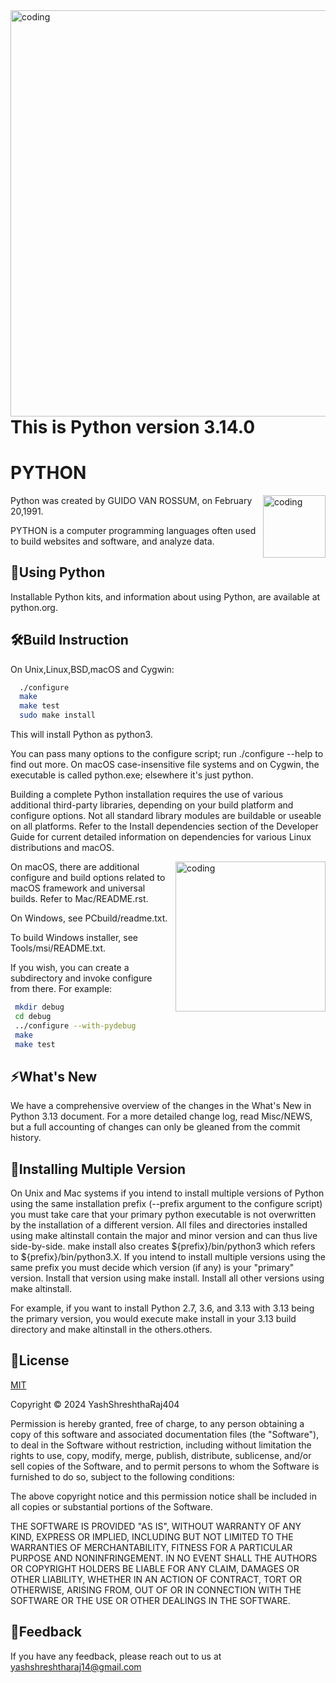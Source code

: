 <img align="right" alt="coding" width="650" src="https://i.giphy.com/coxQHKASG60HrHtvkt.webp">



# This is Python version 3.14.0 
# PYTHON

<img align="right" alt="coding" width="100" src="https://media0.giphy.com/media/KAq5w47R9rmTuvWOWa/200w.webp?cid=6c09b9529r0iym3lhla6wjtxy90g6inzyiuq6x9jrw04tz2l&ep=v1_gifs_search&rid=200w.webp&ct=g">


Python was created by GUIDO VAN ROSSUM, on February 20,1991.

PYTHON is a computer programming languages often used to build websites and software, and analyze data.


## 🐍Using Python 

Installable Python kits, and information about using Python, are available at python.org.


## 🛠Build Instruction 

On Unix,Linux,BSD,macOS and Cygwin:

```bash
  ./configure
  make
  make test
  sudo make install
```
    

This will install Python as python3.

You can pass many options to the configure script; run ./configure --help to find out more. On macOS case-insensitive file systems and on Cygwin, the executable is called python.exe; elsewhere it's just python.

Building a complete Python installation requires the use of various additional third-party libraries, depending on your build platform and configure options. Not all standard library modules are buildable or useable on all platforms. Refer to the Install dependencies section of the Developer Guide for current detailed information on dependencies for various Linux distributions and macOS.


<img align="right" alt="coding" width="240" src="https://camo.githubusercontent.com/9792d43627b178fd4a45bcabb3647d7b34a62d64baf96a19abf6ea19d5cea8dd/68747470733a2f2f63646e2e6472696262626c652e636f6d2f75736572732f313138373833362f73637265656e73686f74732f363533393432392f70726f6772616d65722e676966">


On macOS, there are additional configure and build options related to macOS framework and universal builds. Refer to Mac/README.rst.

On Windows, see PCbuild/readme.txt.

To build Windows installer, see Tools/msi/README.txt.

If you wish, you can create a subdirectory and invoke configure from there. For example:

```bash
 mkdir debug
 cd debug
 ../configure --with-pydebug
 make
 make test
```




## ⚡️What's New


We have a comprehensive overview of the changes in the What's New in Python 3.13 document. For a more detailed change log, read Misc/NEWS, but a full accounting of changes can only be gleaned from the commit history.



## 🔗Installing Multiple Version 

On Unix and Mac systems if you intend to install multiple versions of Python using the same installation prefix (--prefix argument to the configure script) you must take care that your primary python executable is not overwritten by the installation of a different version. All files and directories installed using make altinstall contain the major and minor version and can thus live side-by-side. make install also creates ${prefix}/bin/python3 which refers to ${prefix}/bin/python3.X. If you intend to install multiple versions using the same prefix you must decide which version (if any) is your "primary" version. Install that version using make install. Install all other versions using make altinstall.

For example, if you want to install Python 2.7, 3.6, and 3.13 with 3.13 being the primary version, you would execute make install in your 3.13 build directory and make altinstall in the others.others.



## 🪪License 

[MIT](https://github.com/YashShreshthaRaj404/Python-Programming-language-/blob/main/LICENSE)


Copyright © 2024 YashShreshthaRaj404

Permission is hereby granted, free of charge, to any person obtaining a copy
of this software and associated documentation files (the "Software"), to deal
in the Software without restriction, including without limitation the rights
to use, copy, modify, merge, publish, distribute, sublicense, and/or sell
copies of the Software, and to permit persons to whom the Software is
furnished to do so, subject to the following conditions:

The above copyright notice and this permission notice shall be included in all
copies or substantial portions of the Software.

THE SOFTWARE IS PROVIDED "AS IS", WITHOUT WARRANTY OF ANY KIND, EXPRESS OR
IMPLIED, INCLUDING BUT NOT LIMITED TO THE WARRANTIES OF MERCHANTABILITY,
FITNESS FOR A PARTICULAR PURPOSE AND NONINFRINGEMENT. IN NO EVENT SHALL THE
AUTHORS OR COPYRIGHT HOLDERS BE LIABLE FOR ANY CLAIM, DAMAGES OR OTHER
LIABILITY, WHETHER IN AN ACTION OF CONTRACT, TORT OR OTHERWISE, ARISING FROM,
OUT OF OR IN CONNECTION WITH THE SOFTWARE OR THE USE OR OTHER DEALINGS IN THE
SOFTWARE.

## 💬Feedback

If you have any feedback, please reach out to us at yashshreshtharaj14@gmail.com 


